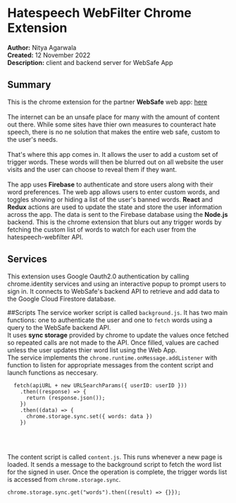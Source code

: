 # Hatespeech WebFilter Chrome Extension
**Author:** Nitya Agarwala  
**Created:** 12 November 2022 <br/>
**Description:** client and backend server for WebSafe App <br/>

## Summary
This is the chrome extension for the partner **WebSafe** web app: [here](https://github.com/nitya308/hatespeech-webfilter) <br/><br/>
The internet can be an unsafe place for many with the amount of content out there. While some sites have thier own measures to counteract hate speech, there is no ne solution that makes the entire web safe, custom to the user's needs. <br/> <br/>
That's where this app comes in. It allows the user to add a custom set of trigger words. These words will then be blurred out on all website the user visits and the user can choose to reveal them if they want. <br/> <br/>
The app uses **Firebase** to authenticate and store users along with their word preferences. The web app allows users to enter custom words, and toggles showing or hiding a list of the user's banned words. **React** and **Redux** actions are used to update the state and store the user information across the app. The data is sent to the Firebase database using the **Node.js** backend.
This is the chrome extension that blurs out any trigger words by fetching the custom list of words to watch for each user from the hatespeech-webfilter API.

## Services
This extension uses Google Oauth2.0 authentication by calling chrome.identity services and using an interactive popup to prompt users to sign in. 
It connects to WebSafe's backend API to retrieve and add data to the Google Cloud Firestore database.

##Scripts
The service worker script is called `background.js`. 
It has two main functions: one to authenticate the user and one to `fetch` words using a query to the WebSafe backend API.<br/>
It uses **sync storage** provided by chrome to update the values once fetched so repeated calls are not made to the API. Once filled, values are cached unless the user updates thier word list using the Web App. <br/>
The service implements the `chrome.runtime.onMessage.addListener` with function to listen for appropriate messages from the content script and launch functions as neccesary.
```
  fetch(apiURL + new URLSearchParams({ userID: userID }))
    .then((response) => {
      return (response.json());
    })
    .then((data) => {
      chrome.storage.sync.set({ words: data })
    })
```
<br/><br/>

The content script is called `content.js`. This runs whenever a new page is loaded. It sends a message to the background script to fetch the word list for the signed in user. 
Once the operation is complete, the trigger words list is accessed from `chrome.storage.sync`.
```
chrome.storage.sync.get("words").then((result) => {}});
```
